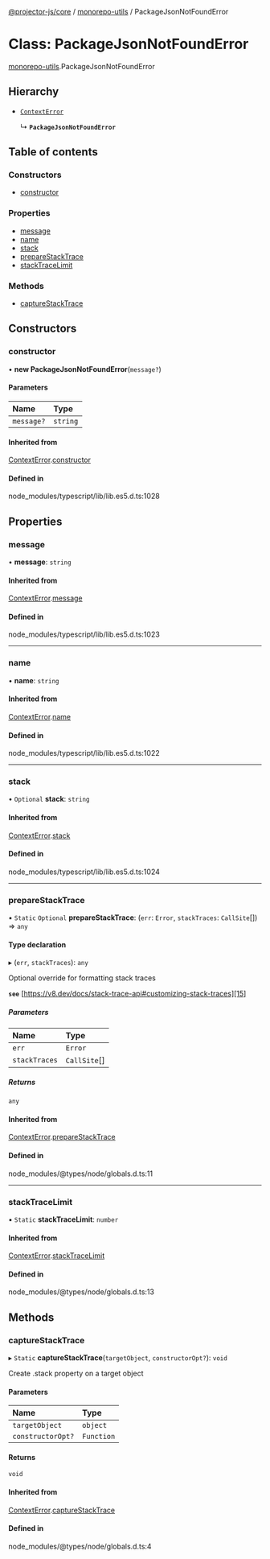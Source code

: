 [@projector-js/core][1] / [monorepo-utils][2] / PackageJsonNotFoundError

# Class: PackageJsonNotFoundError

[monorepo-utils][2].PackageJsonNotFoundError

## Hierarchy

- [`ContextError`][3]

  ↳ **`PackageJsonNotFoundError`**

## Table of contents

### Constructors

- [constructor][4]

### Properties

- [message][5]
- [name][6]
- [stack][7]
- [prepareStackTrace][8]
- [stackTraceLimit][9]

### Methods

- [captureStackTrace][10]

## Constructors

### constructor

• **new PackageJsonNotFoundError**(`message?`)

#### Parameters

| Name       | Type     |
| :--------- | :------- |
| `message?` | `string` |

#### Inherited from

[ContextError][3].[constructor][11]

#### Defined in

node_modules/typescript/lib/lib.es5.d.ts:1028

## Properties

### message

• **message**: `string`

#### Inherited from

[ContextError][3].[message][12]

#### Defined in

node_modules/typescript/lib/lib.es5.d.ts:1023

---

### name

• **name**: `string`

#### Inherited from

[ContextError][3].[name][13]

#### Defined in

node_modules/typescript/lib/lib.es5.d.ts:1022

---

### stack

• `Optional` **stack**: `string`

#### Inherited from

[ContextError][3].[stack][14]

#### Defined in

node_modules/typescript/lib/lib.es5.d.ts:1024

---

### prepareStackTrace

▪ `Static` `Optional` **prepareStackTrace**: (`err`: `Error`, `stackTraces`:
`CallSite`\[]) => `any`

#### Type declaration

▸ (`err`, `stackTraces`): `any`

Optional override for formatting stack traces

**`see`** [https://v8.dev/docs/stack-trace-api#customizing-stack-traces][15]

##### Parameters

| Name          | Type          |
| :------------ | :------------ |
| `err`         | `Error`       |
| `stackTraces` | `CallSite`\[] |

##### Returns

`any`

#### Inherited from

[ContextError][3].[prepareStackTrace][16]

#### Defined in

node_modules/@types/node/globals.d.ts:11

---

### stackTraceLimit

▪ `Static` **stackTraceLimit**: `number`

#### Inherited from

[ContextError][3].[stackTraceLimit][17]

#### Defined in

node_modules/@types/node/globals.d.ts:13

## Methods

### captureStackTrace

▸ `Static` **captureStackTrace**(`targetObject`, `constructorOpt?`): `void`

Create .stack property on a target object

#### Parameters

| Name              | Type       |
| :---------------- | :--------- |
| `targetObject`    | `object`   |
| `constructorOpt?` | `Function` |

#### Returns

`void`

#### Inherited from

[ContextError][3].[captureStackTrace][18]

#### Defined in

node_modules/@types/node/globals.d.ts:4

[1]: ../README.md
[2]: ../modules/monorepo_utils.md
[3]: monorepo_utils.ContextError.md
[4]: monorepo_utils.PackageJsonNotFoundError.md#constructor
[5]: monorepo_utils.PackageJsonNotFoundError.md#message
[6]: monorepo_utils.PackageJsonNotFoundError.md#name
[7]: monorepo_utils.PackageJsonNotFoundError.md#stack
[8]: monorepo_utils.PackageJsonNotFoundError.md#preparestacktrace
[9]: monorepo_utils.PackageJsonNotFoundError.md#stacktracelimit
[10]: monorepo_utils.PackageJsonNotFoundError.md#capturestacktrace
[11]: monorepo_utils.ContextError.md#constructor
[12]: monorepo_utils.ContextError.md#message
[13]: monorepo_utils.ContextError.md#name
[14]: monorepo_utils.ContextError.md#stack
[15]: https://v8.dev/docs/stack-trace-api#customizing-stack-traces
[16]: monorepo_utils.ContextError.md#preparestacktrace
[17]: monorepo_utils.ContextError.md#stacktracelimit
[18]: monorepo_utils.ContextError.md#capturestacktrace
